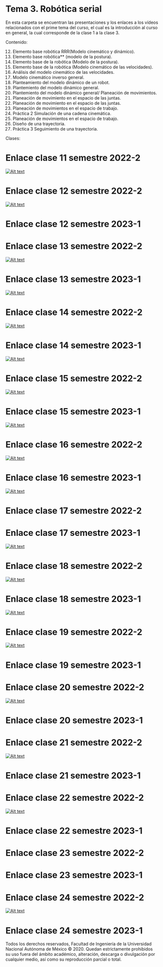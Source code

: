 # Tema 3. Robótica serial


En esta carpeta se encuentran las presentaciones y los enlaces a los vídeos relacionados con el prime tema del curso, el cual es la introducción al curso en general, la cual corresponde de la clase 1 a la clase 3.

Contenido:

 12. Elemento base robótica RRR(Modelo cinemático y dinámico).
 13. Elemento base robótica** (modelo de la postura).
 14. Elemento base de la robótica (Modelo de la postura).
 15. Elemento base de la robótica (Modelo cinemático de las velocidades).
 16. Análisis del modelo cinemático de las velocidades.
 17. Modelo cinemático inverso general.
 18. Planteamiento del modelo dinámico de un robot.
 19. Plantemiento del modelo dinámico general.
 20. Plantemiento del modelo dinámico general/ Planeación de movimientos.
 21. Planeación de movimiento en el espacio de las juntas.
 22. Planeación de movimiento en el espacio de las juntas.
 23. Planeación de movimientos en el espacio de trabajo.
 24. Práctica 2 Simulación de una cadena cinemática.
 25. Planeación de movimientos en el espacio de trabajo.
 26. Diseño de una trayectoria.
 27. Práctica 3 Seguimiento de una trayectoria.

Clases: 


# Enlace clase 11 semestre 2022-2 
 [![Alt text](https://img.youtube.com/vi/mBMhZd4xCaM/0.jpg)](https://www.youtube.com/watch?v=mBMhZd4xCaM)

# Enlace clase 12 semestre 2022-2
 [![Alt text](https://img.youtube.com/vi/2D5ZOQfBnoM/0.jpg)](https://www.youtube.com/watch?v=2D5ZOQfBnoM)
# Enlace clase 12 semestre 2023-1

# Enlace clase 13 semestre 2022-2
 [![Alt text](https://img.youtube.com/vi/1b31XhzzHHc/0.jpg)](https://www.youtube.com/watch?v=1b31XhzzHHc)
# Enlace clase 13 semestre 2023-1
[![Alt text](https://img.youtube.com/vi/2ilMOR6XiS4/0.jpg)](https://www.youtube.com/watch?v=2ilMOR6XiS4)

# Enlace clase 14 semestre 2022-2
 [![Alt text](https://img.youtube.com/vi/0pq5kjk4dAk/0.jpg)](https://www.youtube.com/watch?v=0pq5kjk4dAk)
# Enlace clase 14 semestre 2023-1
 [![Alt text](https://img.youtube.com/vi/G6OQcXzl5bU/0.jpg)](https://www.youtube.com/watch?v=G6OQcXzl5bU)
 
 # Enlace clase 15 semestre 2022-2
 [![Alt text](https://img.youtube.com/vi/EtEBYKU9vPQ/0.jpg)](https://www.youtube.com/watch?v=EtEBYKU9vPQ)
# Enlace clase 15 semestre 2023-1
 [![Alt text](https://img.youtube.com/vi/nMB5xtZV4NQ/0.jpg)](https://www.youtube.com/watch?v=nMB5xtZV4NQ)
 
# Enlace clase 16 semestre 2022-2
 [![Alt text](https://img.youtube.com/vi/oki8N2Qbjh8/0.jpg)](https://www.youtube.com/watch?v=oki8N2Qbjh8)
# Enlace clase 16 semestre 2023-1
 [![Alt text](https://img.youtube.com/vi/wMg6K-b28oMQ/0.jpg)](https://www.youtube.com/watch?v=wMg6K-b28oM)
 
# Enlace clase 17 semestre 2022-2

# Enlace clase 17 semestre 2023-1
 [![Alt text](https://img.youtube.com/vi/vHyh5J9jF7c/0.jpg)](https://www.youtube.com/watch?v=vHyh5J9jF7c)
 

# Enlace clase 18 semestre 2022-2
 [![Alt text](https://img.youtube.com/vi/k8FGfWyu4yI/0.jpg)](https://www.youtube.com/watch?v=k8FGfWyu4yI)
# Enlace clase 18 semestre 2023-1
 [![Alt text](https://img.youtube.com/vi/F-LoDkBk80g/0.jpg)](https://www.youtube.com/watch?v=F-LoDkBk80g)
 
# Enlace clase 19 semestre 2022-2
 [![Alt text](https://img.youtube.com/vi/tJgGadqX7cI/0.jpg)](https://www.youtube.com/watch?v=tJgGadqX7cI)
# Enlace clase 19 semestre 2023-1
 

# Enlace clase 20 semestre 2022-2
 [![Alt text](https://img.youtube.com/vi/lFJkp1o7q8w/0.jpg)](https://www.youtube.com/watch?v=lFJkp1o7q8w)
# Enlace clase 20 semestre 2023-1

# Enlace clase 21 semestre 2022-2
 [![Alt text](https://img.youtube.com/vi/jKCd-9m9Sjc/0.jpg)](https://www.youtube.com/watch?v=jKCd-9m9Sjc)
# Enlace clase 21 semestre 2023-1

# Enlace clase 22 semestre 2022-2
 [![Alt text](https://img.youtube.com/vi/VK94R4iGwqI/0.jpg)](https://www.youtube.com/watch?v=VK94R4iGwqI)
# Enlace clase 22 semestre 2023-1

# Enlace clase 23 semestre 2022-2

# Enlace clase 23 semestre 2023-1

# Enlace clase 24 semestre 2022-2
 [![Alt text](https://img.youtube.com/vi/CqXV27hbdl0/0.jpg)](https://www.youtube.com/watch?v=CqXV27hbdl0)
# Enlace clase 24 semestre 2023-1



Todos los derechos reservados, Facultad de Ingeniería de la Universidad Nacional Autónoma de México © 2020. Quedan estrictamente prohibidos su uso fuera del ámbito académico, alteración, descarga o divulgación por cualquier medio, así como su reproducción parcial o total.

